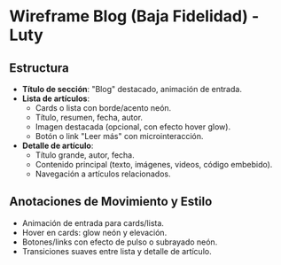 # Wireframe Blog (Baja Fidelidad) - Luty

## Estructura
- **Título de sección**: "Blog" destacado, animación de entrada.
- **Lista de artículos**:
  - Cards o lista con borde/acento neón.
  - Título, resumen, fecha, autor.
  - Imagen destacada (opcional, con efecto hover glow).
  - Botón o link "Leer más" con microinteracción.
- **Detalle de artículo**:
  - Título grande, autor, fecha.
  - Contenido principal (texto, imágenes, videos, código embebido).
  - Navegación a artículos relacionados.

## Anotaciones de Movimiento y Estilo
- Animación de entrada para cards/lista.
- Hover en cards: glow neón y elevación.
- Botones/links con efecto de pulso o subrayado neón.
- Transiciones suaves entre lista y detalle de artículo. 